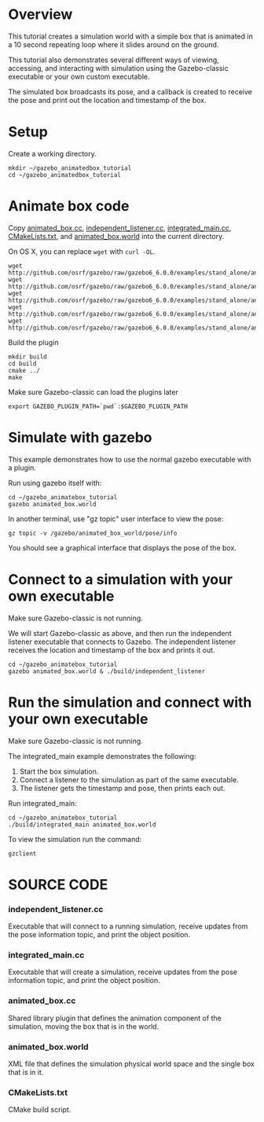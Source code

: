 # Overview

This tutorial creates a simulation world with a simple box that is animated
in a 10 second repeating loop where it slides around on the ground.

This tutorial also demonstrates several different ways of viewing,
accessing, and interacting with simulation using the Gazebo-classic executable
or your own custom executable.

The simulated box broadcasts its pose,
and a callback is created to receive the pose
and print out the location and timestamp of the box.

# Setup

Create a working directory.

~~~
mkdir ~/gazebo_animatedbox_tutorial
cd ~/gazebo_animatedbox_tutorial
~~~

# Animate box code

Copy [animated_box.cc](https://github.com/osrf/gazebo/blob/gazebo6_6.0.0/examples/stand_alone/animated_box/animated_box.cc), [independent_listener.cc](https://github.com/osrf/gazebo/blob/gazebo6_6.0.0/examples/stand_alone/animated_box/independent_listener.cc), [integrated_main.cc](https://github.com/osrf/gazebo/blob/gazebo6_6.0.0/examples/stand_alone/animated_box/integrated_main.cc), [CMakeLists.txt](https://github.com/osrf/gazebo/blob/gazebo6_6.0.0/examples/stand_alone/animated_box/CMakeLists.txt), and [animated_box.world](https://github.com/osrf/gazebo/blob/gazebo6_6.0.0/examples/stand_alone/animated_box/animated_box.world) into the current directory.

On OS X, you can replace `wget` with `curl -OL`.

~~~
wget http://github.com/osrf/gazebo/raw/gazebo6_6.0.0/examples/stand_alone/animated_box/animated_box.cc
wget http://github.com/osrf/gazebo/raw/gazebo6_6.0.0/examples/stand_alone/animated_box/independent_listener.cc
wget http://github.com/osrf/gazebo/raw/gazebo6_6.0.0/examples/stand_alone/animated_box/integrated_main.cc
wget http://github.com/osrf/gazebo/raw/gazebo6_6.0.0/examples/stand_alone/animated_box/CMakeLists.txt
wget http://github.com/osrf/gazebo/raw/gazebo6_6.0.0/examples/stand_alone/animated_box/animated_box.world
~~~

Build the plugin

~~~
mkdir build
cd build
cmake ../
make
~~~

Make sure Gazebo-classic can load the plugins later

~~~
export GAZEBO_PLUGIN_PATH=`pwd`:$GAZEBO_PLUGIN_PATH
~~~

# Simulate with gazebo

This example demonstrates how to use the normal
gazebo executable with a plugin.

Run using gazebo itself with:

~~~
cd ~/gazebo_animatebox_tutorial
gazebo animated_box.world
~~~

In another terminal, use "gz topic" user interface to view the pose:

~~~
gz topic -v /gazebo/animated_box_world/pose/info
~~~

You should see a graphical interface that displays the pose of the box.

# Connect to a simulation with your own executable

Make sure Gazebo-classic is not running.

We will start Gazebo-classic as above, and then run the independent listener
executable that connects to Gazebo. The independent listener receives
the location and timestamp of the box and prints it out.

~~~
cd ~/gazebo_animatebox_tutorial
gazebo animated_box.world & ./build/independent_listener
~~~

# Run the simulation and connect with your own executable

Make sure Gazebo-classic is not running.

The integrated_main example demonstrates the following:

1. Start the box simulation.
2. Connect a listener to the simulation as part of the same executable.
3. The listener gets the timestamp and pose, then prints each out.

Run integrated_main:

~~~
cd ~/gazebo_animatebox_tutorial
./build/integrated_main animated_box.world
~~~

To view the simulation run the command:

~~~
gzclient
~~~

# SOURCE CODE

### independent_listener.cc

  Executable that will connect to a running simulation, receive updates from the pose information topic, and print the object position.

### integrated_main.cc

  Executable that will create a simulation, receive updates from the pose information topic, and print the object position.

### animated_box.cc

  Shared library plugin that defines the animation component of the simulation, moving the box that is in the world.

### animated_box.world

  XML file that defines the simulation physical world space and the single box that is in it.

### CMakeLists.txt

  CMake build script.
